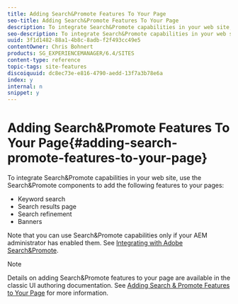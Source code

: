 ```yaml
---
title: Adding Search&Promote Features To Your Page
seo-title: Adding Search&Promote Features To Your Page
description: To integrate Search&Promote capabilities in your web site, use the Search&Promote components to add keyword search, search results page, search refinement, and banners features to your page
seo-description: To integrate Search&Promote capabilities in your web site, use the Search&Promote components to add keyword search, search results page, search refinement, and banners features to your page
uuid: 3f1d1482-88a1-4b8c-8adb-f2f493cc49e5
contentOwner: Chris Bohnert
products: SG_EXPERIENCEMANAGER/6.4/SITES
content-type: reference
topic-tags: site-features
discoiquuid: dc8ec73e-e816-4790-aedd-13f7a3b78e6a
index: y
internal: n
snippet: y
---
```


# Adding Search&Promote Features To Your Page{#adding-search-promote-features-to-your-page}

To integrate Search&Promote capabilities in your web site, use the Search&Promote components to add the following features to your pages:

* Keyword search  
* Search results page
* Search refinement
* Banners

Note that you can use Search&Promote capabilities only if your AEM administrator has enabled them. See [Integrating with Adobe Search&Promote](../../../sites/administering/using/search-and-promote.md).

>[!NOTE]
>
>Details on adding Search&Promote features to your page are available in the classic UI authoring documentation. See [Adding Search & Promote Features to Your Page](../../../sites/classic-ui-authoring/using/classic-feature-search-promote.md) for more information.

